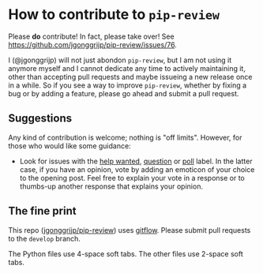 # How to contribute to `pip-review`

Please **do** contribute! In fact, please take over! See https://github.com/jgonggrijp/pip-review/issues/76.

I (@jgonggrijp) will not just abondon `pip-review`, but I am not using it anymore myself and I cannot dedicate any time to actively maintaining it, other than accepting pull requests and maybe issueing a new release once in a while. So if you see a way to improve `pip-review`, whether by fixing a bug or by adding a feature, please go ahead and submit a pull request.


## Suggestions

Any kind of contribution is welcome; nothing is "off limits". However, for those who would like some guidance:

  - Look for issues with the [help wanted](https://github.com/jgonggrijp/pip-review/labels/help%20wanted), [question](https://github.com/jgonggrijp/pip-review/labels/question) or [poll](https://github.com/jgonggrijp/pip-review/labels/poll) label. In the latter case, if you have an opinion, vote by adding an emoticon of your choice to the opening post. Feel free to explain your vote in a response or to thumbs-up another response that explains your opinion.


## The fine print

This repo ([jgonggrijp/pip-review](https://github.com/jgonggrijp/pip-review)) uses [gitflow](https://github.com/nvie/gitflow). Please submit pull requests to the `develop` branch.

The Python files use 4-space soft tabs. The other files use 2-space soft tabs.
